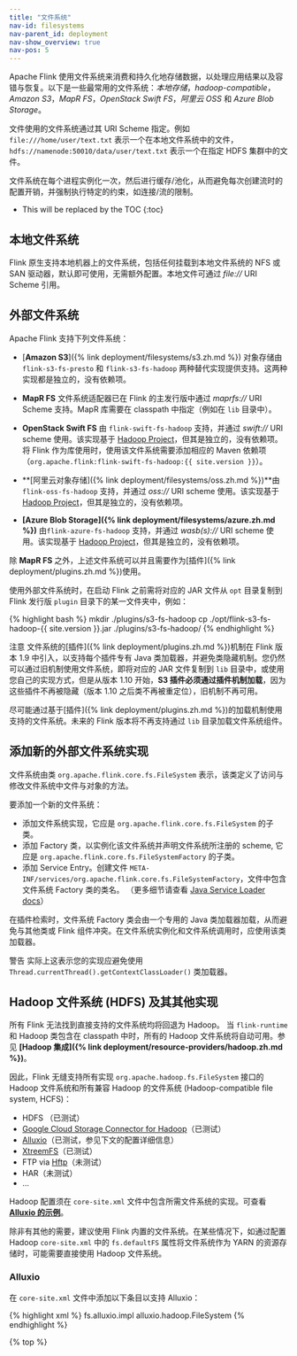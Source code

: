 ```yaml
---
title: "文件系统"
nav-id: filesystems
nav-parent_id: deployment
nav-show_overview: true
nav-pos: 5
---
```

<!--
Licensed to the Apache Software Foundation (ASF) under one
or more contributor license agreements.  See the NOTICE file
distributed with this work for additional information
regarding copyright ownership.  The ASF licenses this file
to you under the Apache License, Version 2.0 (the
"License"); you may not use this file except in compliance
with the License.  You may obtain a copy of the License at

  http://www.apache.org/licenses/LICENSE-2.0

Unless required by applicable law or agreed to in writing,
software distributed under the License is distributed on an
"AS IS" BASIS, WITHOUT WARRANTIES OR CONDITIONS OF ANY
KIND, either express or implied.  See the License for the
specific language governing permissions and limitations
under the License.
-->

Apache Flink 使用文件系统来消费和持久化地存储数据，以处理应用结果以及容错与恢复。以下是一些最常用的文件系统：*本地存储*，*hadoop-compatible*，*Amazon S3*，*MapR FS*，*OpenStack Swift FS*，*阿里云 OSS* 和 *Azure Blob Storage*。

文件使用的文件系统通过其 URI Scheme 指定。例如 `file:///home/user/text.txt` 表示一个在本地文件系统中的文件，`hdfs://namenode:50010/data/user/text.txt` 表示一个在指定 HDFS 集群中的文件。

文件系统在每个进程实例化一次，然后进行缓存/池化，从而避免每次创建流时的配置开销，并强制执行特定的约束，如连接/流的限制。

* This will be replaced by the TOC
{:toc}

## 本地文件系统

Flink 原生支持本地机器上的文件系统，包括任何挂载到本地文件系统的 NFS 或 SAN 驱动器，默认即可使用，无需额外配置。本地文件可通过 *file://* URI Scheme 引用。

## 外部文件系统

Apache Flink 支持下列文件系统：
  - [**Amazon S3**]({% link deployment/filesystems/s3.zh.md %}) 对象存储由 `flink-s3-fs-presto` 和 `flink-s3-fs-hadoop` 两种替代实现提供支持。这两种实现都是独立的，没有依赖项。

  - **MapR FS** 文件系统适配器已在 Flink 的主发行版中通过 *maprfs://* URI Scheme 支持。MapR 库需要在 classpath 中指定（例如在 `lib` 目录中）。

  - **OpenStack Swift FS** 由 `flink-swift-fs-hadoop` 支持，并通过 *swift://* URI scheme 使用。该实现基于 [Hadoop Project](https://hadoop.apache.org/)，但其是独立的，没有依赖项。
  将 Flink 作为库使用时，使用该文件系统需要添加相应的 Maven 依赖项（`org.apache.flink:flink-swift-fs-hadoop:{{ site.version }}`）。

  - **[阿里云对象存储]({% link deployment/filesystems/oss.zh.md %})**由 `flink-oss-fs-hadoop` 支持，并通过 *oss://* URI scheme 使用。该实现基于 [Hadoop Project](https://hadoop.apache.org/)，但其是独立的，没有依赖项。

  - **[Azure Blob Storage]({% link deployment/filesystems/azure.zh.md %})** 由`flink-azure-fs-hadoop` 支持，并通过 *wasb(s)://* URI scheme 使用。该实现基于 [Hadoop Project](https://hadoop.apache.org/)，但其是独立的，没有依赖项。

除 **MapR FS** 之外，上述文件系统可以并且需要作为[插件]({% link deployment/plugins.zh.md %})使用。

使用外部文件系统时，在启动 Flink 之前需将对应的 JAR 文件从 `opt` 目录复制到 Flink 发行版 `plugin` 目录下的某一文件夹中，例如：

{% highlight bash %}
mkdir ./plugins/s3-fs-hadoop
cp ./opt/flink-s3-fs-hadoop-{{ site.version }}.jar ./plugins/s3-fs-hadoop/
{% endhighlight %}

<span class="label label-danger">注意</span> 文件系统的[插件]({% link deployment/plugins.zh.md %})机制在 Flink 版本 1.9 中引入，以支持每个插件专有 Java 类加载器，并避免类隐藏机制。您仍然可以通过旧机制使用文件系统，即将对应的 JAR 文件复制到 `lib` 目录中，或使用您自己的实现方式，但是从版本 1.10 开始，**S3 插件必须通过插件机制加载**，因为这些插件不再被隐藏（版本 1.10 之后类不再被重定位），旧机制不再可用。

尽可能通过基于[插件]({% link deployment/plugins.zh.md %})的加载机制使用支持的文件系统。未来的 Flink 版本将不再支持通过 `lib` 目录加载文件系统组件。

## 添加新的外部文件系统实现

文件系统由类 `org.apache.flink.core.fs.FileSystem` 表示，该类定义了访问与修改文件系统中文件与对象的方法。

要添加一个新的文件系统：

  - 添加文件系统实现，它应是 `org.apache.flink.core.fs.FileSystem` 的子类。
  - 添加 Factory 类，以实例化该文件系统并声明文件系统所注册的 scheme, 它应是 `org.apache.flink.core.fs.FileSystemFactory` 的子类。
  - 添加 Service Entry。创建文件 `META-INF/services/org.apache.flink.core.fs.FileSystemFactory`，文件中包含文件系统 Factory 类的类名。
  （更多细节请查看 [Java Service Loader docs](https://docs.oracle.com/javase/8/docs/api/java/util/ServiceLoader.html)）

在插件检索时，文件系统 Factory 类会由一个专用的 Java 类加载器加载，从而避免与其他类或 Flink 组件冲突。在文件系统实例化和文件系统调用时，应使用该类加载器。

<span class="label label-warning">警告</span> 实际上这表示您的实现应避免使用 `Thread.currentThread().getContextClassLoader()` 类加载器。

## Hadoop 文件系统 (HDFS) 及其其他实现

所有 Flink 无法找到直接支持的文件系统均将回退为 Hadoop。
当 `flink-runtime` 和 Hadoop 类包含在 classpath 中时，所有的 Hadoop 文件系统将自动可用。参见 **[Hadoop 集成]({% link deployment/resource-providers/hadoop.zh.md %})**。

因此，Flink 无缝支持所有实现 `org.apache.hadoop.fs.FileSystem` 接口的 Hadoop 文件系统和所有兼容 Hadoop 的文件系统 (Hadoop-compatible file system, HCFS)：
  - HDFS （已测试）
  - [Google Cloud Storage Connector for Hadoop](https://cloud.google.com/hadoop/google-cloud-storage-connector)（已测试）
  - [Alluxio](http://alluxio.org/)（已测试，参见下文的配置详细信息）
  - [XtreemFS](http://www.xtreemfs.org/)（已测试）
  - FTP via [Hftp](http://hadoop.apache.org/docs/r1.2.1/hftp.html)（未测试）
  - HAR（未测试）
  - ...

Hadoop 配置须在 `core-site.xml` 文件中包含所需文件系统的实现。可查看 **[Alluxio 的示例](#alluxio)**。

除非有其他的需要，建议使用 Flink 内置的文件系统。在某些情况下，如通过配置 Hadoop `core-site.xml` 中的 `fs.defaultFS` 属性将文件系统作为 YARN 的资源存储时，可能需要直接使用 Hadoop 文件系统。

### Alluxio

在 `core-site.xml` 文件中添加以下条目以支持 Alluxio：

{% highlight xml %}
<property>
  <name>fs.alluxio.impl</name>
  <value>alluxio.hadoop.FileSystem</value>
</property>
{% endhighlight %}

{% top %}

